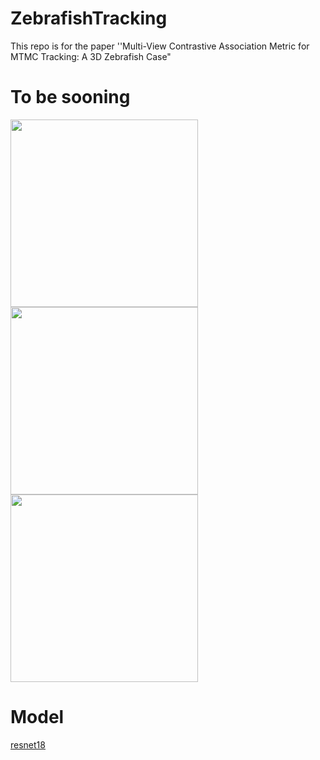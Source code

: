 # ZebrafishTracking
This repo is for the paper ''Multi-View Contrastive Association Metric for MTMC Tracking:  A 3D Zebrafish Case"

# To be sooning

<div align="left">
<img src="./consistency.gif" width ="300" height ="300" alt="">
<img src="./consistency_o7.gif" width ="300" height ="300" alt="">
</div>
<img src="./1.gif" width ="300" height ="300" alt="">
</div>


# Model
[resnet18](https://drive.google.com/file/d/1joZMPoQjrmwq0DgPy7p0v-bvtJQ3CWwM/view?usp=sharing)
